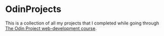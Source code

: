 OdinProjects
============

This is a collection of all my projects that I completed while going through [The Odin Project web-development course](http://www.theodinproject.com/home).
